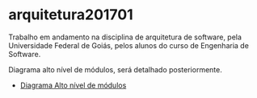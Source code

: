 # arquitetura201701
Trabalho em andamento na disciplina de arquitetura de software, pela Universidade Federal de Goiás, pelos alunos do curso de Engenharia de Software.

Diagrama alto nível de módulos, será detalhado posteriormente.
- [Diagrama Alto nível de módulos](https://github.com/RodrigoAguiar0/arquitetura201701/tree/Fernando/Módulos)
